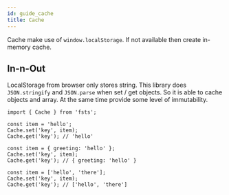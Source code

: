 ```yaml
---
id: guide_cache
title: Cache
---
```


Cache make use of `window.localStorage`. If not available then create in-memory cache.

## In-n-Out

LocalStorage from browser only stores string. This library does `JSON.stringify` and `JSON.parse` when set / get objects. So it is able to cache objects and array. At the same time provide some level of immutability.

```
import { Cache } from 'fsts';

const item = 'hello';
Cache.set('key', item);
Cache.get('key'); // 'hello'

const item = { greeting: 'hello' };
Cache.set('key', item);
Cache.get('key'); // { greeting: 'hello' }

const item = ['hello', 'there'];
Cache.set('key', item);
Cache.get('key'); // ['hello', 'there']
```
